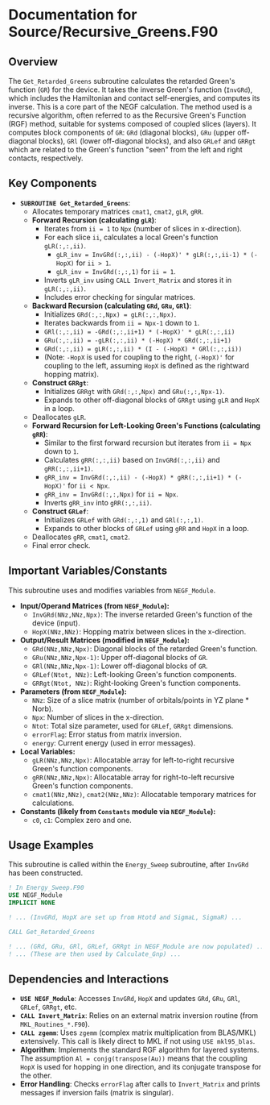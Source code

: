 # Documentation for Source/Recursive_Greens.F90

## Overview

The `Get_Retarded_Greens` subroutine calculates the retarded Green's function (`GR`) for the device. It takes the inverse Green's function (`InvGRd`), which includes the Hamiltonian and contact self-energies, and computes its inverse. This is a core part of the NEGF calculation. The method used is a recursive algorithm, often referred to as the Recursive Green's Function (RGF) method, suitable for systems composed of coupled slices (layers). It computes block components of `GR`: `GRd` (diagonal blocks), `GRu` (upper off-diagonal blocks), `GRl` (lower off-diagonal blocks), and also `GRLef` and `GRRgt` which are related to the Green's function "seen" from the left and right contacts, respectively.

## Key Components

- **`SUBROUTINE Get_Retarded_Greens`**:
    - Allocates temporary matrices `cmat1`, `cmat2`, `gLR`, `gRR`.
    - **Forward Recursion (calculating `gLR`)**:
        - Iterates from `ii = 1` to `Npx` (number of slices in x-direction).
        - For each slice `ii`, calculates a local Green's function `gLR(:,:,ii)`.
            - `gLR_inv = InvGRd(:,:,ii) - (-HopX)' * gLR(:,:,ii-1) * (-HopX)` for `ii > 1`.
            - `gLR_inv = InvGRd(:,:,1)` for `ii = 1`.
        - Inverts `gLR_inv` using `CALL Invert_Matrix` and stores it in `gLR(:,:,ii)`.
        - Includes error checking for singular matrices.
    - **Backward Recursion (calculating `GRd`, `GRu`, `GRl`)**:
        - Initializes `GRd(:,:,Npx) = gLR(:,:,Npx)`.
        - Iterates backwards from `ii = Npx-1` down to `1`.
        - `GRl(:,:,ii) = -GRd(:,:,ii+1) * (-HopX)' * gLR(:,:,ii)`
        - `GRu(:,:,ii) = -gLR(:,:,ii) * (-HopX) * GRd(:,:,ii+1)`
        - `GRd(:,:,ii) = gLR(:,:,ii) * (I - (-HopX) * GRl(:,:,ii))`
        - (Note: `-HopX` is used for coupling to the right, `(-HopX)'` for coupling to the left, assuming `HopX` is defined as the rightward hopping matrix).
    - **Construct `GRRgt`**:
        - Initializes `GRRgt` with `GRd(:,:,Npx)` and `GRu(:,:,Npx-1)`.
        - Expands to other off-diagonal blocks of `GRRgt` using `gLR` and `HopX` in a loop.
    - Deallocates `gLR`.
    - **Forward Recursion for Left-Looking Green's Functions (calculating `gRR`)**:
        - Similar to the first forward recursion but iterates from `ii = Npx` down to `1`.
        - Calculates `gRR(:,:,ii)` based on `InvGRd(:,:,ii)` and `gRR(:,:,ii+1)`.
        - `gRR_inv = InvGRd(:,:,ii) - (-HopX) * gRR(:,:,ii+1) * (-HopX)'` for `ii < Npx`.
        - `gRR_inv = InvGRd(:,:,Npx)` for `ii = Npx`.
        - Inverts `gRR_inv` into `gRR(:,:,ii)`.
    - **Construct `GRLef`**:
        - Initializes `GRLef` with `GRd(:,:,1)` and `GRl(:,:,1)`.
        - Expands to other blocks of `GRLef` using `gRR` and `HopX` in a loop.
    - Deallocates `gRR`, `cmat1`, `cmat2`.
    - Final error check.

## Important Variables/Constants

This subroutine uses and modifies variables from `NEGF_Module`.
- **Input/Operand Matrices (from `NEGF_Module`):**
    - `InvGRd(NNz,NNz,Npx)`: The inverse retarded Green's function of the device (input).
    - `HopX(NNz,NNz)`: Hopping matrix between slices in the x-direction.
- **Output/Result Matrices (modified in `NEGF_Module`):**
    - `GRd(NNz,NNz,Npx)`: Diagonal blocks of the retarded Green's function.
    - `GRu(NNz,NNz,Npx-1)`: Upper off-diagonal blocks of `GR`.
    - `GRl(NNz,NNz,Npx-1)`: Lower off-diagonal blocks of `GR`.
    - `GRLef(Ntot, NNz)`: Left-looking Green's function components.
    - `GRRgt(Ntot, NNz)`: Right-looking Green's function components.
- **Parameters (from `NEGF_Module`):**
    - `NNz`: Size of a slice matrix (number of orbitals/points in YZ plane * Norb).
    - `Npx`: Number of slices in the x-direction.
    - `Ntot`: Total size parameter, used for `GRLef`, `GRRgt` dimensions.
    - `errorFlag`: Error status from matrix inversion.
    - `energy`: Current energy (used in error messages).
- **Local Variables:**
    - `gLR(NNz,NNz,Npx)`: Allocatable array for left-to-right recursive Green's function components.
    - `gRR(NNz,NNz,Npx)`: Allocatable array for right-to-left recursive Green's function components.
    - `cmat1(NNz,NNz)`, `cmat2(NNz,NNz)`: Allocatable temporary matrices for calculations.
- **Constants (likely from `Constants` module via `NEGF_Module`):**
    - `c0`, `c1`: Complex zero and one.

## Usage Examples

This subroutine is called within the `Energy_Sweep` subroutine, after `InvGRd` has been constructed.

```fortran
! In Energy_Sweep.F90
USE NEGF_Module
IMPLICIT NONE

! ... (InvGRd, HopX are set up from Htotd and SigmaL, SigmaR) ...

CALL Get_Retarded_Greens

! ... (GRd, GRu, GRl, GRLef, GRRgt in NEGF_Module are now populated) ...
! ... (These are then used by Calculate_Gnp) ...
```

## Dependencies and Interactions

- **`USE NEGF_Module`**: Accesses `InvGRd`, `HopX` and updates `GRd`, `GRu`, `GRl`, `GRLef`, `GRRgt`, etc.
- **`CALL Invert_Matrix`**: Relies on an external matrix inversion routine (from `MKL_Routines_*.F90`).
- **`CALL zgemm`**: Uses `zgemm` (complex matrix multiplication from BLAS/MKL) extensively. This call is likely direct to MKL if not using `USE mkl95_blas`.
- **Algorithm**: Implements the standard RGF algorithm for layered systems. The assumption `Al = conjg(transpose(Au))` means that the coupling `HopX` is used for hopping in one direction, and its conjugate transpose for the other.
- **Error Handling**: Checks `errorFlag` after calls to `Invert_Matrix` and prints messages if inversion fails (matrix is singular).
